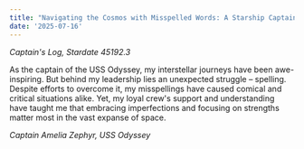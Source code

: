 ```yaml
---
title: "Navigating the Cosmos with Misspelled Words: A Starship Captain's Frustration"
date: '2025-07-16'
---
```


*Captain's Log, Stardate 45192.3*

As the captain of the USS Odyssey, my interstellar journeys have been awe-inspiring. But behind my leadership lies an unexpected struggle – spelling. Despite efforts to overcome it, my misspellings have caused comical and critical situations alike. Yet, my loyal crew's support and understanding have taught me that embracing imperfections and focusing on strengths matter most in the vast expanse of space.

*Captain Amelia Zephyr, USS Odyssey*